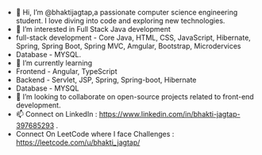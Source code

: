 - 👋 Hi, I’m @bhaktijagtap,a passionate computer science engineering student. I love diving into code and exploring new technologies.
- 👀 I’m interested in Full Stack Java development 
-  full-stack development - Core Java, HTML, CSS, JavaScript, Hibernate, Spring, Spring Boot, Spring MVC, Amgular, Bootstrap, Microdervices
-   Database - MYSQL.
- 🌱 I’m currently learning
-  Frontend - Angular, TypeScript
-  Backend - Servlet, JSP, Spring, Spring-boot, Hibernate
-  Database - MYSQL
- 💞️ I’m looking to collaborate on open-source projects related to front-end development.
- 📫 Connect on LinkedIn : https://www.linkedin.com/in/bhakti-jagtap-397685293 .
- Connect On LeetCode where I face Challenges : https://leetcode.com/u/bhakti_jagtap/



